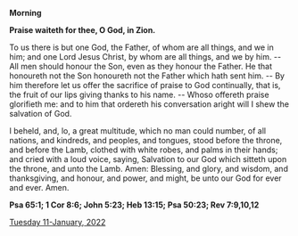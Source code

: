 **Morning**

**Praise waiteth for thee, O God, in Zion.**
 
To us there is but one God, the Father, of whom are all things, and we in him; and one Lord Jesus Christ, by whom are all things, and we by him. -- All men should honour the Son, even as they honour the Father. He that honoureth not the Son honoureth not the Father which hath sent him. -- By him therefore let us offer the sacrifice of praise to God continually, that is, the fruit of our lips giving thanks to his name. -- Whoso offereth praise glorifieth me: and to him that ordereth his conversation aright will I shew the salvation of God.
 
I beheld, and, lo, a great multitude, which no man could number, of all nations, and kindreds, and peoples, and tongues, stood before the throne, and before the Lamb, clothed with white robes, and palms in their hands; and cried with a loud voice, saying, Salvation to our God which sitteth upon the throne, and unto the Lamb. Amen: Blessing, and glory, and wisdom, and thanksgiving, and honour, and power, and might, be unto our God for ever and ever. Amen.  

**Psa 65:1; 1 Cor 8:6; John 5:23; Heb 13:15; Psa 50:23; Rev 7:9,10,12**

[Tuesday 11-January, 2022](https://t.me/daily_light)
